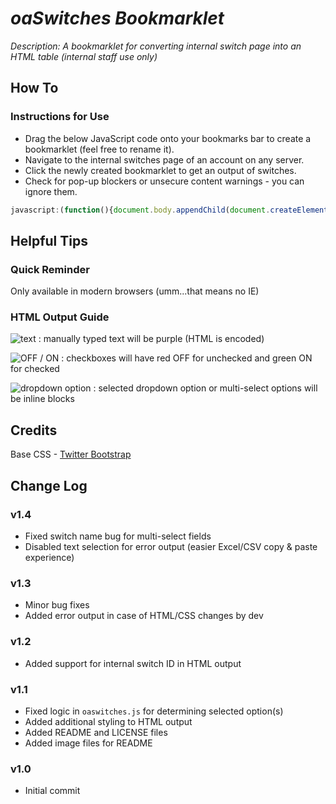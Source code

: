 # _oaSwitches Bookmarklet_

_Description: A bookmarklet for converting internal switch page into an HTML table (internal staff use only)_

## How To

### Instructions for Use
* Drag the below JavaScript code onto your bookmarks bar to create a bookmarklet (feel free to rename it).
* Navigate to the internal switches page of an account on any server.
* Click the newly created bookmarklet to get an output of switches.
* Check for pop-up blockers or unsecure content warnings - you can ignore them.

```javascript
javascript:(function(){document.body.appendChild(document.createElement("script")).src="https://cdn.rawgit.com/23maverick23/oaswitches/master/oaswitches.js";})();
```

## Helpful Tips

### Quick Reminder
Only available in modern browsers (umm...that means no IE)

### HTML Output Guide

![text](https://raw.github.com/23maverick23/oaswitches/master/img/text.png) : manually typed text will be purple (HTML is encoded)

![OFF / ON](https://raw.github.com/23maverick23/oaswitches/master/img/off_on.png) : checkboxes will have red OFF for unchecked and green ON for checked

![dropdown option](https://raw.github.com/23maverick23/oaswitches/master/img/dropdown_option.png) : selected dropdown option or multi-select options will be inline blocks

## Credits
Base CSS - [Twitter Bootstrap](https://github.com/twitter/bootstrap)

## Change Log

### v1.4
* Fixed switch name bug for multi-select fields
* Disabled text selection for error output (easier Excel/CSV copy & paste experience)

### v1.3
* Minor bug fixes
* Added error output in case of HTML/CSS changes by dev

### v1.2
* Added support for internal switch ID in HTML output

### v1.1
* Fixed logic in `oaswitches.js` for determining selected option(s)
* Added additional styling to HTML output
* Added README and LICENSE files
* Added image files for README

### v1.0
* Initial commit
